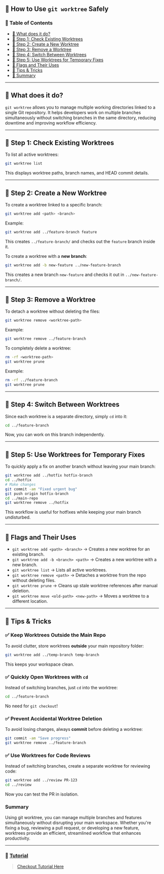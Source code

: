 ## 📌 How to Use `git worktree` Safely  

### 📑 Table of Contents  

  - [📌 What does it do?](#what-does-it-do-)  
  - [🔹 Step 1: Check Existing Worktrees](#-step-1-check-existing-worktrees)  
  - [🔹 Step 2: Create a New Worktree](#-step-2-create-a-new-worktree)  
  - [🔹 Step 3: Remove a Worktree](#-step-3-remove-a-worktree)  
  - [🔹 Step 4: Switch Between Worktrees](#-step-4-switch-between-worktrees)  
  - [🔹 Step 5: Use Worktrees for Temporary Fixes](#-step-5-use-worktrees-for-temporary-fixes)  
  - [🔹 Flags and Their Uses](#-flags-and-their-uses)  
  - [🔹 Tips & Tricks](#-tips--tricks)
  - [📗 Summary](#-summary)  

---

<h2 id="what-does-it-do">📌 What does it do?</h2>

`git worktree` allows you to manage multiple working directories linked to a single Git repository. It helps developers work on multiple branches simultaneously without switching branches in the same directory, reducing downtime and improving workflow efficiency.  

---

## 🔹 Step 1: Check Existing Worktrees  

To list all active worktrees:  

```bash
git worktree list
```

This displays worktree paths, branch names, and HEAD commit details.  

---

## 🔹 Step 2: Create a New Worktree  

To create a worktree linked to a specific branch:  

```bash
git worktree add <path> <branch>
```

Example:  

```bash
git worktree add ../feature-branch feature
```

This creates `../feature-branch/` and checks out the `feature` branch inside it.  

To create a worktree with a **new branch**:  

```bash
git worktree add -b new-feature ../new-feature-branch
```

This creates a new branch `new-feature` and checks it out in `../new-feature-branch/`.  

---

## 🔹 Step 3: Remove a Worktree  

To detach a worktree without deleting the files:  

```bash
git worktree remove <worktree-path>
```

Example:  

```bash
git worktree remove ../feature-branch
```

To completely delete a worktree:  

```bash
rm -rf <worktree-path>
git worktree prune
```

Example:  

```bash
rm -rf ../feature-branch
git worktree prune
```

---

## 🔹 Step 4: Switch Between Worktrees  

Since each worktree is a separate directory, simply `cd` into it:  

```bash
cd ../feature-branch
```

Now, you can work on this branch independently.  

---

## 🔹 Step 5: Use Worktrees for Temporary Fixes  

To quickly apply a fix on another branch without leaving your main branch:  

```bash
git worktree add ../hotfix hotfix-branch
cd ../hotfix
# Make changes
git commit -am "Fixed urgent bug"
git push origin hotfix-branch
cd ../main-repo
git worktree remove ../hotfix
```

This workflow is useful for hotfixes while keeping your main branch undisturbed.  

---

## 🔹 Flags and Their Uses  

- `git worktree add <path> <branch>` → Creates a new worktree for an existing branch.  
- `git worktree add -b <branch> <path>` → Creates a new worktree with a new branch.  
- `git worktree list` → Lists all active worktrees.  
- `git worktree remove <path>` → Detaches a worktree from the repo without deleting files.  
- `git worktree prune` → Cleans up stale worktree references after manual deletion.  
- `git worktree move <old-path> <new-path>` → Moves a worktree to a different location.  

---

## 🔹 Tips & Tricks  

### ✅ Keep Worktrees Outside the Main Repo  

To avoid clutter, store worktrees **outside** your main repository folder:  

```bash
git worktree add ../temp-branch temp-branch
```

This keeps your workspace clean.  

### ✅ Quickly Open Worktrees with `cd`  

Instead of switching branches, just `cd` into the worktree:  

```bash
cd ../feature-branch
```

No need for `git checkout`!  

### ✅ Prevent Accidental Worktree Deletion  

To avoid losing changes, always **commit** before deleting a worktree:  

```bash
git commit -am "Save progress"
git worktree remove ../feature-branch
```

### ✅ Use Worktrees for Code Reviews  

Instead of switching branches, create a separate worktree for reviewing code:  

```bash
git worktree add ../review PR-123
cd ../review
```

Now you can test the PR in isolation.  

### Summary
Using git worktree, you can manage multiple branches and features simultaneously without disrupting your main workspace. Whether you're fixing a bug, reviewing a pull request, or developing a new feature, worktrees provide an efficient, streamlined workflow that enhances productivity.


---

### 📖 [Tutorial](./contents/git-worktree.md)  

> [Checkout Tutorial Here](./contents/git-worktree.md)  

